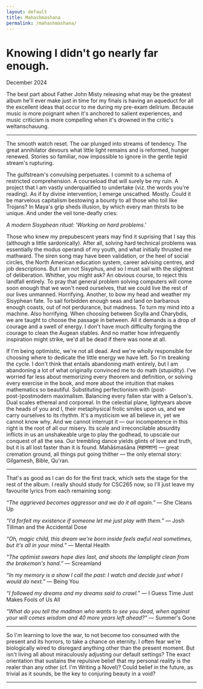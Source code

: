 ```yaml
---
layout: default
title: Mahashmashana
permalink: /mahashmashana/
---
```


# Knowing I didn't go nearly far enough.
<p class="date">December 2024</p>

The best part about Father John Misty releasing what may be the greatest
album he'll ever make just in time for my finals is having an aqueduct for all the
excellent ideas that occur to me during my pre-exam delirium. Because music is
more poignant when it's anchored to salient experiences, and music criticism is
more compelling when it's drowned in the critic's weltanschauung.

---

The smooth watch reset. The oar plunged into streams of tendency. The great
annihilator devours what little light remains and is reformed, hunger renewed.
Stories so familiar, now impossible to ignore in the gentle tepid stream's rupturing.

The gulfstream's convulsing perpetuates. I commit to a schema of restricted 
comprehension. A courseload that will surely be my ruin. A project that I am vastly
underqualified to undertake (viz. the words you're reading). As if by divine
intervention, I emerge unscathed. Mostly. Could it be marvelous capitalism bestowing
a bounty to all those who toil like Trojans? In Maya's grip sheds illusion, by
which every man thirsts to be unique. And under the veil tone-deafly cries:

*A modern Sisyphean ritual: 'Working on hard problems.'*

Those who knew my prepubescent years may find it suprising that I say this 
(although a little sardonically). After all, solving hard technical problems was 
essentially the modus operandi of my youth, and what initially thrusted me mathward.
The siren song may have been validation, or the heel of social circles, the North
American education system, career advising centres, and job descriptions. But I
am not Sisyphus, and so I must sail with the slightest of deliberation. Whither, you
might ask? An obvious course, to reject this landfall entirely. To pray that
general problem solving computers will come soon enough that we won't need
ourselves, that we could live the rest of our lives unmanned. Horrifying.
Another, to bow my head and weather my Sisyphean fate. To sail forbidden enough seas
and land on barbarous enough coasts, out of not
perdurance, but madness. To turn my mind into a machine. Also horrifying.
When choosing between Scylla and Charybdis, we are taught to choose the passage
in between. All it demands is a drop of courage and a swell of energy.
I don't have much difficulty forging the courage to clean the Augean stables.
And no matter how infrequently inspiration might strike, we'd all be dead if there was 
none at all.

If I'm being optimistic, we're not all dead. And we're wholly responsible
for choosing where to dedicate the little energy we have left. So I'm breaking the
cycle. I don't think that entails abandoning math entirely, but I am abandoning a lot 
of what originally convinced me to do math (stupidity). I've worried far less about 
memorizing every theorem and definition, or solving every exercise in the book, and
more about the intuition that makes mathematics so beautiful. Substituting
perfectionism with (post-post-)postmodern maximalism. Balancing every fallen star with a 
Gelson's. Dual scales ethereal and corporeal. In the celestial plane, lightyears above
the heads of you and I, their metaphysical frolic smiles upon us, and we carry ourselves
to its rhythm. It's a mysticism we all believe in, yet we cannot know why. And we cannot
interrupt it — our incompetence in this right is the root of all our misery. Its scale
and irreconcilable absurdity inflicts in us an unshakeable urge to play the godhead, to
upscale our conquest of all the sea. Our trembling dance yields glints of love and truth,
but it is all lost faster than it is found. Mahāśmaśāna (महामशान) — great cremation ground,
all things put going thither — the only eternal story: Gilgamesh, Bible, Qu'ran.

---

That's as good as I can do for the first track, which sets the stage for the rest of
the album. I really should study for CSC265 now, so I'll just leave my favourite
lyrics from each remaining song:
<p class="introduction"><i>&ldquo;The aggrieved becomes aggressor and we do it all again.&rdquo;</i> — She Cleans Up</p>

<p class="introduction"><i>&ldquo;I'd forfeit my existence
if someone let me just play with them.&rdquo;</i> — Josh Tillman and the Accidental Dose</p>

<p class="introduction"><i>&ldquo;Oh, magic child, this dream we're born inside feels awful real sometimes, but it's all in your mind.&rdquo;</i> — Mental Health</p>

<p class="introduction"><i>&ldquo;The optimist swears hope dies last, and shoots the lamplight clean from the brakeman's hand.&rdquo;</i> — Screamland</p>

<p class="introduction"><i>&ldquo;In my memory is a show I call the past: I watch and decide just what I would do next.&rdquo;</i> — Being You</p>

<p class="introduction"><i>&ldquo;I followed my dreams and my dreams said to crawl.&rdquo;</i> — I Guess Time Just Makes Fools of Us All</p>

<p class="introduction"><i>&ldquo;What do you tell the madman who wants to see you dead, when against your will comes wisdom and 40 more years left ahead?&rdquo;</i> — Summer's Gone</p>

---

So I'm learning to love the war, to not become too consumed with the present
and its horrors, to take a chance on eternity. I often fear we're biologically
wired to disregard anything other than the present moment. But isn't living all
about miraculously adjusting our default settings? The exact orientation that sustains the 
repulsive belief that my personal reality is the realer than any other (cf. I'm Writing a 
Novel)? Could belief in the future, as trivial as it sounds, be the key to conjuring beauty 
in a void?

---